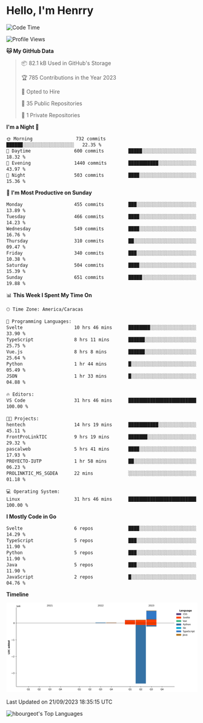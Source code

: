 # Hello, I'm Henrry

<!--START_SECTION:waka-->
![Code Time](http://img.shields.io/badge/Code%20Time-1%2C124%20hrs%2034%20mins-blue)

![Profile Views](http://img.shields.io/badge/Profile%20Views-1-blue)

**🐱 My GitHub Data** 

> 📦 82.1 kB Used in GitHub's Storage 
 > 
> 🏆 785 Contributions in the Year 2023
 > 
> 💼 Opted to Hire
 > 
> 📜 35 Public Repositories 
 > 
> 🔑 1 Private Repositories 
 > 
**I'm a Night 🦉** 

```text
🌞 Morning                732 commits         ██████░░░░░░░░░░░░░░░░░░░   22.35 % 
🌆 Daytime                600 commits         █████░░░░░░░░░░░░░░░░░░░░   18.32 % 
🌃 Evening                1440 commits        ███████████░░░░░░░░░░░░░░   43.97 % 
🌙 Night                  503 commits         ████░░░░░░░░░░░░░░░░░░░░░   15.36 % 
```
📅 **I'm Most Productive on Sunday** 

```text
Monday                   455 commits         ███░░░░░░░░░░░░░░░░░░░░░░   13.89 % 
Tuesday                  466 commits         ████░░░░░░░░░░░░░░░░░░░░░   14.23 % 
Wednesday                549 commits         ████░░░░░░░░░░░░░░░░░░░░░   16.76 % 
Thursday                 310 commits         ██░░░░░░░░░░░░░░░░░░░░░░░   09.47 % 
Friday                   340 commits         ███░░░░░░░░░░░░░░░░░░░░░░   10.38 % 
Saturday                 504 commits         ████░░░░░░░░░░░░░░░░░░░░░   15.39 % 
Sunday                   651 commits         █████░░░░░░░░░░░░░░░░░░░░   19.88 % 
```


📊 **This Week I Spent My Time On** 

```text
🕑︎ Time Zone: America/Caracas

💬 Programming Languages: 
Svelte                   10 hrs 46 mins      ████████░░░░░░░░░░░░░░░░░   33.90 % 
TypeScript               8 hrs 11 mins       ██████░░░░░░░░░░░░░░░░░░░   25.75 % 
Vue.js                   8 hrs 8 mins        ██████░░░░░░░░░░░░░░░░░░░   25.64 % 
Python                   1 hr 44 mins        █░░░░░░░░░░░░░░░░░░░░░░░░   05.49 % 
JSON                     1 hr 33 mins        █░░░░░░░░░░░░░░░░░░░░░░░░   04.88 % 

🔥 Editors: 
VS Code                  31 hrs 46 mins      █████████████████████████   100.00 % 

🐱‍💻 Projects: 
hentech                  14 hrs 19 mins      ███████████░░░░░░░░░░░░░░   45.11 % 
FrontProLinkTIC          9 hrs 19 mins       ███████░░░░░░░░░░░░░░░░░░   29.32 % 
pascalweb                5 hrs 41 mins       ████░░░░░░░░░░░░░░░░░░░░░   17.93 % 
PROYECTO-IUTP            1 hr 58 mins        ██░░░░░░░░░░░░░░░░░░░░░░░   06.23 % 
PROLINKTIC_MS_SGDEA      22 mins             ░░░░░░░░░░░░░░░░░░░░░░░░░   01.18 % 

💻 Operating System: 
Linux                    31 hrs 46 mins      █████████████████████████   100.00 % 
```

**I Mostly Code in Go** 

```text
Svelte                   6 repos             ████░░░░░░░░░░░░░░░░░░░░░   14.29 % 
TypeScript               5 repos             ███░░░░░░░░░░░░░░░░░░░░░░   11.90 % 
Python                   5 repos             ███░░░░░░░░░░░░░░░░░░░░░░   11.90 % 
Java                     5 repos             ███░░░░░░░░░░░░░░░░░░░░░░   11.90 % 
JavaScript               2 repos             █░░░░░░░░░░░░░░░░░░░░░░░░   04.76 % 
```



**Timeline**

![Lines of Code chart](https://raw.githubusercontent.com/hbourgeot/hbourgeot/main/assets/bar_graph.png)


 Last Updated on 21/09/2023 18:35:15 UTC
<!--END_SECTION:waka-->

![hbourgeot's Top Languages](https://github-readme-stats.vercel.app/api/top-langs/?username=hbourgeot&theme=transparent&show_icons=true&hide_border=false&layout=donut&hide=css,html&exclude_repo=inversiones7h,java-exercises)
